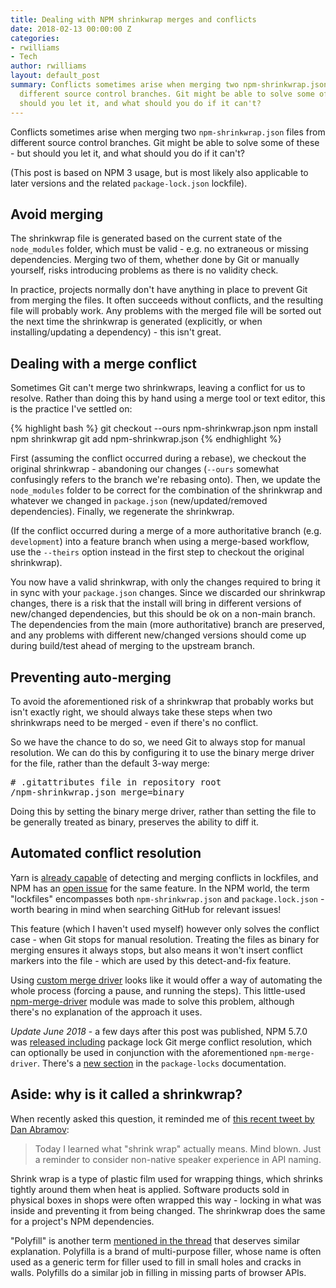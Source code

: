 ```yaml
---
title: Dealing with NPM shrinkwrap merges and conflicts
date: 2018-02-13 00:00:00 Z
categories:
- rwilliams
- Tech
author: rwilliams
layout: default_post
summary: Conflicts sometimes arise when merging two npm-shrinkwrap.json files from
  different source control branches. Git might be able to solve some of these - but
  should you let it, and what should you do if it can't?
---
```


Conflicts sometimes arise when merging two `npm-shrinkwrap.json` files from different source control branches. Git might be able to solve some of these - but should you let it, and what should you do if it can't?

(This post is based on NPM 3 usage, but is most likely also applicable to later versions and the related `package-lock.json` lockfile).

## Avoid merging
The shrinkwrap file is generated based on the current state of the `node_modules` folder, which must be valid - e.g. no extraneous or missing dependencies. Merging two of them, whether done by Git or manually yourself, risks introducing problems as there is no validity check.

In practice, projects normally don't have anything in place to prevent Git from merging the files. It often succeeds without conflicts, and the resulting file will probably work. Any problems with the merged file will be sorted out the next time the shrinkwrap is generated (explicitly, or when installing/updating a dependency) - this isn't great.

## Dealing with a merge conflict
Sometimes Git can't merge two shrinkwraps, leaving a conflict for us to resolve. Rather than doing this by hand using a merge tool or text editor, this is the practice I've settled on:

{% highlight bash %}
git checkout --ours npm-shrinkwrap.json
npm install
npm shrinkwrap
git add npm-shrinkwrap.json
{% endhighlight %}

First (assuming the conflict occurred during a rebase), we checkout the original shrinkwrap - abandoning our changes (`--ours` somewhat confusingly refers to the branch we're rebasing onto). Then, we update the `node_modules` folder to be correct for the combination of the shrinkwrap and whatever we changed in `package.json` (new/updated/removed dependencies). Finally, we regenerate the shrinkwrap.

(If the conflict occurred during a merge of a more authoritative branch (e.g. `development`) into a feature branch when using a merge-based workflow, use the `--theirs` option instead in the first step to checkout the original shrinkwrap).

You now have a valid shrinkwrap, with only the changes required to bring it in sync with your `package.json` changes. Since we discarded our shrinkwrap changes, there is a risk that the install will bring in different versions of new/changed dependencies, but this should be ok on a non-main branch. The dependencies from the main (more authoritative) branch are preserved, and any problems with different new/changed versions should come up during build/test ahead of merging to the upstream branch.

## Preventing auto-merging
To avoid the aforementioned risk of a shrinkwrap that probably works but isn't exactly right, we should always take these steps when two shrinkwraps need to be merged - even if there's no conflict.

So we have the chance to do so, we need Git to always stop for manual resolution. We can do this by configuring it to use the binary merge driver for the file, rather than the default 3-way merge:

<pre>
# .gitattributes file in repository root
/npm-shrinkwrap.json merge=binary
</pre>

Doing this by setting the binary merge driver, rather than setting the file to be generally treated as binary, preserves the ability to diff it.

## Automated conflict resolution
Yarn is [already capable](https://github.com/yarnpkg/yarn/pull/3544) of detecting and merging conflicts in lockfiles, and NPM has an [open issue](https://github.com/npm/npm/issues/18007) for the same feature. In the NPM world, the term "lockfiles" encompasses both `npm-shrinkwrap.json` and `package.lock.json` - worth bearing in mind when searching GitHub for relevant issues!

This feature (which I haven't used myself) however only solves the conflict case - when Git stops for manual resolution. Treating the files as binary for merging ensures it always stops, but also means it won't insert conflict markers into the file - which are used by this detect-and-fix feature.

Using [custom merge driver](https://git-scm.com/docs/gitattributes#_performing_a_three_way_merge) looks like it would offer a way of automating the whole process (forcing a pause, and running the steps). This little-used [npm-merge-driver](https://github.com/npm/npm-merge-driver) module was made to solve this problem, although there's no explanation of the approach it uses.

*Update June 2018* - a few days after this post was published, NPM 5.7.0 was [released including](https://github.com/npm/npm/blob/v5.7.0/CHANGELOG.md#package-lock-git-merge-conflict-resolution) package lock Git merge conflict resolution, which can optionally be used in conjunction with the aforementioned `npm-merge-driver`. There's a [new section](https://docs.npmjs.com/files/package-locks#resolving-lockfile-conflicts) in the `package-locks` documentation.

## Aside: why is it called a shrinkwrap?
When recently asked this question, it reminded me of [this recent tweet by Dan Abramov](https://twitter.com/dan_abramov/status/922227584573890561):

> Today I learned what "shrink wrap" actually means. Mind blown. Just a reminder to consider non-native speaker experience in API naming.

Shrink wrap is a type of plastic film used for wrapping things, which shrinks tightly around them when heat is applied. Software products sold in physical boxes in shops were often wrapped this way - locking in what was inside and preventing it from being changed. The shrinkwrap does the same for a project's NPM dependencies.

"Polyfill" is another term [mentioned in the thread](https://twitter.com/shellscape/status/922259729044393984) that deserves similar explanation. Polyfilla is a brand of multi-purpose filler, whose name is often used as a generic term for filler used to fill in small holes and cracks in walls. Polyfills do a similar job in filling in missing parts of browser APIs.
